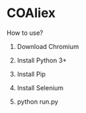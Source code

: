 # COAliex

How to use?

1. Download Chromium

2. Install Python 3+

3. Install Pip

4. Install Selenium

5. python run.py

